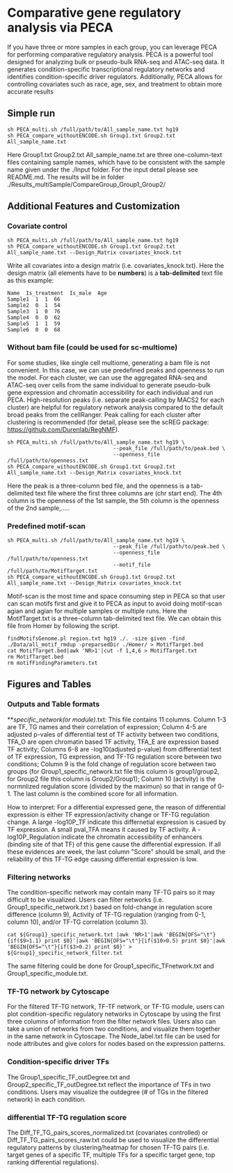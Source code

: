 # Comparative gene regulatory analysis via PECA
If you have three or more samples in each group, you can leverage PECA for performing comparative regulatory analysis. PECA is a powerful tool designed for analyzing bulk or pseudo-bulk RNA-seq and ATAC-seq data. It generates condition-specific transcriptional regulatory networks and identifies condition-specific driver regulators. Additionally, PECA allows for controlling covariates such as race, age, sex, and treatment to obtain more accurate results
## Simple run
```
sh PECA_multi.sh /full/path/to/All_sample_name.txt hg19 
sh PECA_compare_withoutENCODE.sh Group1.txt Group2.txt All_sample_name.txt
```
Here Group1.txt Group2.txt All_sample_name.txt are three one-column-text files containing sample names, which have to be consistent with the sample name given under the ./Input folder. For the input detail please see README.md. The results will be in folder ./Results_multiSample/CompareGroup_Group1_Group2/
## Additional Features and Customization
### Covariate control
```
sh PECA_multi.sh /full/path/to/All_sample_name.txt hg19 
sh PECA_compare_withoutENCODE.sh Group1.txt Group2.txt All_sample_name.txt --Design_Matrix covariates_knock.txt
```
Write all covariates into a design matrix (i.e. covariates_knock.txt). Here the design matrix (all elements have to be **numbers**) is a **tab-delimited** text file as this example:
```
Name  Is_treatment  Is_male  Age
Sample1  1  1  66
Sample2  0  1  54
Sample3  1  0  76
Sample4  0  0  62
Sample5  1  1  59
Sample6  0  0  68
```
### Without bam file (could be used for sc-multiome)
For some studies, like single cell multiome, generating a bam file is not convenient. In this case, we can use predefined peaks and openness to run the model. For each cluster, we can use the aggregated RNA-seq and ATAC-seq over cells from the same individual to generate pseudo-bulk gene expression and chromatin accessibility for each individual and run PECA. High-resolution peaks (i.e. separate peak-calling by MACS2 for each cluster) are helpful for regulatory network analysis compared to the default broad peaks from the cellRanger.  Peak calling for each cluster after clustering is recommended (for detail, please see the scREG package: https://github.com/Durenlab/RegNMF).
```
sh PECA_multi.sh /full/path/to/All_sample_name.txt hg19 \
                                  --peak_file /full/path/to/peak.bed \
                                  --openness_file /full/path/to/openness.txt
sh PECA_compare_withoutENCODE.sh Group1.txt Group2.txt All_sample_name.txt --Design_Matrix covariates_knock.txt
```
Here the peak is a three-column bed file, and the openness is a tab-delimited text file where the first three columns are (chr start end). The 4th column is the openness of the 1st sample, the 5th column is the openness of the 2nd sample,.....
### Predefined motif-scan
```
sh PECA_multi.sh /full/path/to/All_sample_name.txt hg19 \
                                  --peak_file /full/path/to/peak.bed \
                                  --openness_file /full/path/to/openness.txt
                                  --motif_file /full/path/to/MotifTarget.txt
sh PECA_compare_withoutENCODE.sh Group1.txt Group2.txt All_sample_name.txt --Design_Matrix covariates_knock.txt
```
Motif-scan is the most time and space consuming step in PECA so that user can scan motifs first and give it to PECA as input to avoid doing motif-scan agian and agian for multiple samples or multiple runs. Here the MotifTarget.txt is a three-column tab-delimited text file. We can obtain this file from Homer by following the script.
```
findMotifsGenome.pl region.txt hg19 ./. -size given -find ./Data/all_motif_rmdup -preparsedDir ./Homer/ > MotifTarget.bed
cat MotifTarget.bed|awk 'NR>1'|cut -f 1,4,6 > MotifTarget.txt
rm MotifTarget.bed
rm motifFindingParameters.txt
```
## Figures and Tables
### Outputs and Table formats
***_specific_network(or module)_*.txt: This file contains 11 columns. Column 1-3 are TF, TG names and their correlation of expression; Column 4-5 are adjusted p-vales of differential test of TF activity between two conditions, TFA_O are open chromatin based TF activity, TFA_E are expression based TF activity; Columns 6-8 are -log10(adjusted p-value) from differential test of TF expression, TG expression, and TF-TG regulation score between two conditions; Column 9 is the fold change of regulation score between two groups (for Group1_specific_network.txt file this column is group1/group2, for Group2 file this column is Group2/Group1); Column 10 (activity) is the normnlized regulation score (divided by the maximun) so that in range of 0-1. The last column is the combined score for all information. 


How to interpret: For a differential expressed gene, the reason of differential expression is either TF expression/activity change or TF-TG regulation change. A large -log10P_TF indicate this differnetial expression is casued by TF expression. A small pval_TFA means it caused by TF activity. A -log10P_Regulation indicate the chromatin accessibility of enhancers (binding site of that TF) of this gene cause the differential expression. If all these evidences are week, the last column "Score" should be small, and the reliability of this TF-TG edge causing differential expression is low. 
### Filtering networks
The condition-specific network may contain many TF-TG pairs so it may difficult to be visualized. Users can filter networks (i.e. Group1_specific_network.txt ) based on fold-change in regulation score difference (column 9), Activity of TF-TG regulation (ranging from 0-1, column 10), and/or TF-TG correlation (column 3). 
```
cat ${Group1}_specific_network.txt |awk 'NR>1'|awk 'BEGIN{OFS="\t"}{if($9>1.1) print $0}'|awk 'BEGIN{OFS="\t"}{if($10>0.5) print $0}'|awk 'BEGIN{OFS="\t"}{if($3>0.2) print $0}' > ${Group1}_specific_network_filter.txt
```
The same filtering could be done for Group1_specific_TFnetwork.txt and Group1_specific_module.txt.
### TF-TG network by Cytoscape
For the filtered TF-TG network, TF-TF network, or TF-TG module, users can plot condition-specific regulatory networks in Cytoscape by using the first three columns of information from the filter network files.
Users also can take a union of networks from two conditions, and visualize them together in the same network in Cytoscape. The Node_label.txt file can be used for node attributes and give colors for nodes based on the expression patterns. 
### Condition-specific driver TFs
The Group1_specific_TF_outDegree.txt and Group2_specific_TF_outDegree.txt reflect the importance of TFs in two conditions. Users may visualize the outdegree (# of TGs in the filtered network) in each condition.
### differential TF-TG regulation score
The Diff_TF_TG_pairs_scores_normalized.txt (covariates controlled) or Diff_TF_TG_pairs_scores_raw.txt could be used to visualize the differential regulatory patterns by clustering/heatmap for chosen TF-TG pairs (i.e. target genes of a specific TF, multiple TFs for a specific target gene, top ranking differential regulations).

